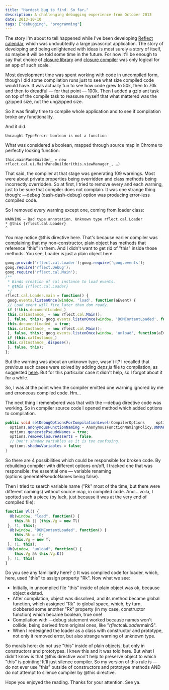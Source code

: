 ```yaml
---
title: "Hardest bug to find. So far…"
description: A challenging debugging experience from October 2013
date: 2013-10-10
tags: ["debugging", "programming"]
---
```


The story I'm about to tell happened while I've been developing [Reflect calendar](https://reflectcal.com), which was undoubtedly a large javascript application. The story of developing and being enlightened with ideas is most surely a story of itself, so maybe it will be told some time in the future. For now it'll be enough to say that choice of [closure library](https://code.google.com/p/closure-library/) and [closure compiler](https://developers.google.com/closure/compiler/) was only logical for an app of such scale.

Most development time was spent working with code in uncompiled form, though I did some compilation runs just to see what size compiled code would have. It was actually fun to see how code grew to 50k, then to 70k and then to dreadful — for that point — 100k. Then I added a gzip ant task on top of the compile task to reassure myself that what mattered was the gzipped size, not the ungzipped size.

So it was finally time to compile whole application and to see if compilation broke any functionality.

And it did.

```
Uncaught TypeError: boolean is not a function
```

What was considered a boolean, mapped through source map in Chrome to perfectly looking function:

```
this.mainPaneBuilder_ = new rflect.cal.ui.MainPaneBuilder(this.viewManager_, …)
```

That said, the compiler at that stage was generating 109 warnings. Most were about private properties being overridden and class methods being incorrectly overridden. So at first, I tried to remove every and each warning, just to be sure that compiler does not complain. It was one strange thing though: —debug (dash-dash-debug) option was producing error-less compiled code.

So I removed every warning except one, coming from loader class:

```
WARNING — Bad type annotation. Unknown type rflect.cal.Loader
* @this {rflect.cal.Loader}
^
```

You may notice @this directive here. That's because earlier compiler was complaining that my non-constructor, plain object has methods that reference "this" in them. And I didn't want to get rid of "this" inside those methods. You see, Loader is just a plain object here.

```javascript
goog.provide('rflect.cal.Loader');goog.require('goog.events');
goog.require('rflect.Debug');
goog.require('rflect.cal.Main');
/**
 * Binds creation of cal instance to load events.
 * @this {rflect.cal.Loader}
 */
rflect.cal.Loader.main = function() {
 goog.events.listenOnce(window, 'load', function(aEvent) {
 // Load event will fire later than dom ready.
 if (!this.documentLoaded_)
 this.calInstance_ = new rflect.cal.Main();
 }, false, this); goog.events.listenOnce(window, 'DOMContentLoaded', function(aEvent) {
 this.documentLoaded_ = true;
 this.calInstance_ = new rflect.cal.Main();
 }, false, this); goog.events.listenOnce(window, 'unload', function(aEvent) {
 if (this.calInstance_)
 this.calInstance_.dispose();
 }, false, this);
};
```

But the warning was about an unknown type, wasn't it? I recalled that previous such cases were solved by adding *deps.js* file to compilation, as suggested [here](http://code.google.com/p/closure-library/wiki/FrequentlyAskedQuestions#When_I_compile_with_type-checking_on,_I_get_warnings_about_%22). But for this particular case it didn't help, so I forgot about it for a while.

So, I was at the point when the compiler emitted one warning ignored by me and erroneous compiled code. Hm…

The next thing I remembered was that with the —debug directive code was working. So in compiler source code I opened method which added options to compilation.

```java
public void setDebugOptionsForCompilationLevel(CompilerOptions     options) {
  options.anonymousFunctionNaming = AnonymousFunctionNamingPolicy.UNMAPPED;
  options.generatePseudoNames = true;
  options.removeClosureAsserts = false;
  // Don't shadow variables as it is too confusing.
  options.shadowVariables = false;
}
```

So there are 4 possibilities which could be responsible for broken code. By rebuilding compiler with different options on/off, I tracked one that was responsible: the essential one — variable renaming (options.generatePseudoNames being false).

Then I tried to search variable name ("Rk" most of the time, but there were different namings) without source map, in compiled code. And… voila, I spotted such a piece (by luck, just because it was at the very end of compiled file):

```javascript
function Vl() {
  Ub(window, "load", function() {
    this.Rk || (this.Vg = new Tl)
 }, !1, this);
  Ub(window, "DOMContentLoaded", function() {
    this.Rk = !0;
    this.Vg = new Tl
 }, !1, this);
 Ub(window, "unload", function() {
    this.Vg && this.Vg.K()
 }, !1, this)
}
```

Do you see any familiarity here? :) It was compiled code for loader, which, here, used "this" to assign property "Rk". Now what we see:

- Initially, in uncompiled file "this" inside of plain object was ok, because object existed.
- After compilation, object was dissolved, and its method became global function, which assigned "Rk" to global space, which, by turn, clobbered some another "Rk" property (in my case, constructor function) which became boolean, true one!
- Compilation with —debug statement worked because names won't collide, being derived from original ones, like "$rflect$cal$Loader$main$".
- When I redesigned the loader as a class with constructor and prototype, not only it removed error, but also strange warning of unknown type.

So morals here: do not use "this" inside of plain objects, but only in constructors and prototypes. I knew this and it was told here. But what I didn't know is that @this directive won't help to preserve object to which "this" is pointing! It'll just silence compiler. So my version of this rule is — do not ever use "this" outside of constructors and prototype methods AND do not attempt to silence compiler by @this directive.

Hope you enjoyed the reading. Thanks for your attention. See ya.
